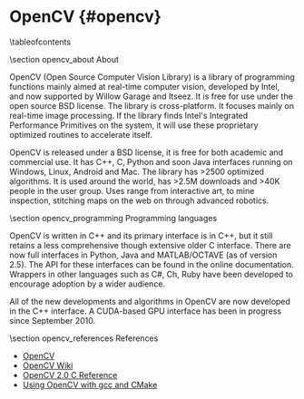 OpenCV    {#opencv}
======

\tableofcontents

\section opencv_about About

OpenCV (Open Source Computer Vision Library) is a library of programming functions
mainly aimed at real-time computer vision, developed by Intel, and now supported
by Willow Garage and Itseez. It is free for use under the open source BSD license.
The library is cross-platform. It focuses mainly on real-time image processing.
If the library finds Intel's Integrated Performance Primitives on the system, it
will use these proprietary optimized routines to accelerate itself.

OpenCV is released under a BSD license, it is free for both academic and
commercial use. It has C++, C, Python and soon Java interfaces running on
Windows, Linux, Android and Mac. The library has >2500 optimized algorithms. It
is used around the world, has >2.5M downloads and >40K people in the user group.
Uses range from interactive art, to mine inspection, stitching maps on the web
on through advanced robotics. 

\section opencv_programming Programming languages

OpenCV is written in C++ and its primary interface is in C++, but it still retains
a less comprehensive though extensive older C interface. There are now full
interfaces in Python, Java and MATLAB/OCTAVE (as of version 2.5). The API for
these interfaces can be found in the online documentation. Wrappers in other
languages such as C#, Ch, Ruby have been developed to encourage adoption by a
wider audience.

All of the new developments and algorithms in OpenCV are now developed in the C++
interface. A CUDA-based GPU interface has been in progress since September 2010.

\section opencv_references References

* [OpenCV](http://opencv.org)
* [OpenCV Wiki](http://opencv.willowgarage.com/wiki)
* [OpenCV 2.0 C Reference](http://opencv.willowgarage.com/documentation)
* [Using OpenCV with gcc and CMake](http://docs.opencv.org/trunk/doc/tutorials/introduction/linux_gcc_cmake/linux_gcc_cmake.html)